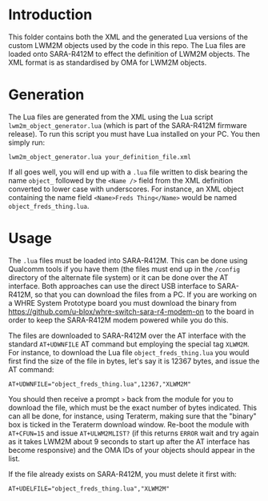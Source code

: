 # Introduction
This folder contains both the XML and the generated Lua versions of the custom LWM2M objects used by the code in this repo.  The Lua files are loaded onto SARA-R412M to effect the definition of LWM2M objects.  The XML format is as standardised by OMA for LWM2M objects.

# Generation
The Lua files are generated from the XML using the Lua script `lwm2m_object_generator.lua` (which is part of the SARA-R412M firmware release).  To run this script you must have Lua installed on your PC.  You then simply run:

```
lwm2m_object_generator.lua your_definition_file.xml
```

If all goes well, you will end up with a `.lua` file written to disk bearing the name `object_` followed by the `<Name />` field from the XML definition converted to lower case with underscores.  For instance, an XML object containing the name field `<Name>Freds Thing</Name>` would be named `object_freds_thing.lua`.

# Usage
The `.lua` files must be loaded into SARA-R412M.  This can be done using Qualcomm tools if you have them (the files must end up in the `/config` directory of the alternate file system) or it can be done over the AT interface.  Both approaches can use the direct USB interface to SARA-R412M, so that you can download the files from a PC.  If you are working on a WHRE System Prototype board you must download the binary from https://github.com/u-blox/whre-switch-sara-r4-modem-on to the board in order to keep the SARA-R412M modem powered while you do this.

The files are downloaded to SARA-R412M over the AT interface with the standard `AT+UDWNFILE` AT command but employing the special tag `XLWM2M`.  For instance, to download the Lua file `object_freds_thing.lua` you would first find the size of the file in bytes, let's say it is 12367 bytes, and issue the AT command:

```
AT+UDWNFILE="object_freds_thing.lua",12367,"XLWM2M"
```

You should then receive a prompt `>` back from the module for you to download the file, which must be the exact number of bytes indicated.  This can all be done, for instance, using Teraterm, making sure that the "binary" box is ticked in the Teraterm download window.  Re-boot the module with `AT+CFUN=15` and issue `AT+ULWM2MLIST?` (if this returns `ERROR` wait and try again as it takes LWM2M about 9 seconds to start up after the AT interface has become responsive) and the OMA IDs of your objects should appear in the list.

If the file already exists on SARA-R412M, you must delete it first with:

```
AT+UDELFILE="object_freds_thing.lua","XLWM2M"
```
